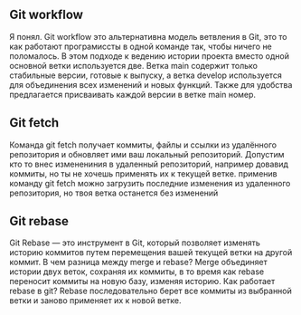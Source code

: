 <h2>Git workflow</h2>
<p>Я понял. Git workflow это альтернативна модель ветвления в Git, это  то как работают програмиссты в одной команде так, чтобы ничего не поломалось. В этом подходе к ведению истории проекта вместо одной основной ветки используется две. 
        Ветка main содержит только стабильные версии, готовые к выпуску, а ветка develop используется для объединения всех изменений и новых функций. Также для удобства предлагается присваивать каждой версии в ветке main номер.
    </p>

<h2>Git fetch</h2>
<p>Команда git fetch получает коммиты, файлы и ссылки из удалённого репозитория и обновляет ими ваш локальный репозиторий.
        Допустим кто то внес изменениния в удаленный репозиторий, например довавид коммиты, но ты не хочешь применять их к текущей ветке. применив команду git fetch можно загрузить последние изменения из удаленного репозитория, но твоя ветка останется без изменений
</p>

<h2>Git rebase</h2>
<p>Git Rebase — это инструмент в Git, который позволяет изменять историю коммитов путем перемещения вашей текущей ветки на другой коммит. 
    В чем разница между merge и rebase? Merge объединяет истории двух веток, сохраняя их коммиты, в то время как rebase переносит коммиты на новую базу, изменяя историю. Как работает rebase в git? Rebase последовательно берет все коммиты из выбранной ветки и заново применяет их к новой ветке.</p>
